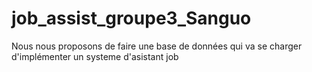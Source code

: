 # job_assist_groupe3_Sanguo

Nous nous proposons de faire une base de données qui va se charger
d'implémenter un systeme d'asistant job

